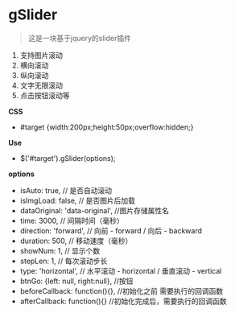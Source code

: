 gSlider
========

> 这是一块基于jquery的slider插件

1. 支持图片滚动
2. 横向滚动
3. 纵向滚动
4. 文字无限滚动
5. 点击按钮滚动等

**CSS**
*    #target {width:200px;height:50px;overflow:hidden;}
 

**Use**
*  	$('#target').gSlider(options);


**options**
* isAuto: true,                     // 是否自动滚动
* isImgLoad: false,                // 是否图片后加载
* dataOriginal: 'data-original',  //图片存储属性名
* time: 3000,                 // 间隔时间（毫秒）
* direction: 'forward',           // 向前 -  forward / 向后 - backward
* duration: 500,                     // 移动速度（毫秒）
* showNum: 1,                     // 显示个数
* stepLen: 1,                     // 每次滚动步长
* type: 'horizontal',             // 水平滚动 - horizontal / 垂直滚动 - vertical
* btnGo: {left: null, right:null}, //按钮
* beforeCallback: function(){},    //初始化之前 需要执行的回调函数
* afterCallback: function(){}      //初始化完成后，需要执行的回调函数
